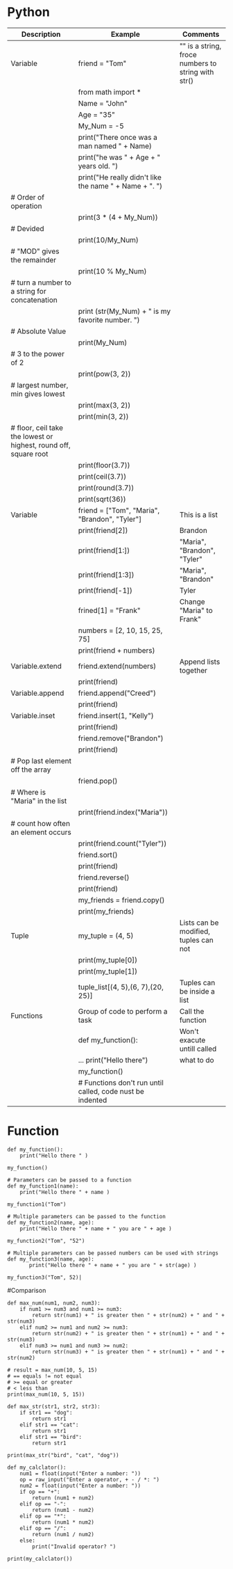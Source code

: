 # Python

| Description | Example | Comments |
| ------------- | ------------- | ------------- |
| Variable | friend = "Tom" | "" is a string, froce numbers to string with str() |
|| from math import * ||
|| Name = "John"||
|| Age = "35"||
|| My_Num = -5||
|| print("There once was a man named " + Name)||
|| print("he was " + Age + " years old.  ")||
|| print("He really didn't like the name " + Name + ".  ")||
|# Order of operation|||
||print(3 * (4 + My_Num))||
|# Devided|||
||print(10/My_Num)||
|# "MOD" gives the remainder|||
||print(10 % My_Num)||
|# turn a number to a string for concatenation|||
||print (str(My_Num) + " is my favorite number.  ")||
|# Absolute Value|||
||print(My_Num)||
|# 3 to the power of 2|||
||print(pow(3, 2))||
|# largest number, min gives lowest|||
||print(max(3, 2))||
||print(min(3, 2))||
|# floor, ceil take the lowest or highest, round off, square root|||
||print(floor(3.7))||
||print(ceil(3.7))||
||print(round(3.7))||
||print(sqrt(36))||
| Variable | friend = ["Tom", "Maria", "Brandon", "Tyler"] | This is a list |
|| print(friend[2]) | Brandon | 
|| print(friend[1:])| "Maria", "Brandon", "Tyler" |
|| print(friend[1:3])| "Maria", "Brandon" |
|| print(friend[-1])| Tyler |
|| frined[1] = "Frank" | Change "Maria" to Frank" |
|| numbers = [2, 10, 15, 25, 75]||
|| print(friend + numbers)||
| Variable.extend | friend.extend(numbers) | Append lists together |
||print(friend)||
| Variable.append | friend.append("Creed")|  |
||print(friend)||
| Variable.inset | friend.insert(1, "Kelly")|  |
||print(friend)||
||friend.remove("Brandon")||
||print(friend)||
|# Pop last element off the array|||
||friend.pop()||
|# Where is "Maria" in the list|||
||print(friend.index("Maria"))||
|# count how often an element occurs|||
||print(friend.count("Tyler"))||
||friend.sort()||
||print(friend)||
||friend.reverse()||
||print(friend)||
||my_friends = friend.copy()||
||print(my_friends)||
|Tuple|my_tuple = (4, 5)|Lists can be modified, tuples can not|
||print(my_tuple[0])||
||print(my_tuple[1])||
||tuple_list[(4, 5),(6, 7),(20, 25)] | Tuples can be inside a list
| Functions | Group of code to perform a task | Call the function|
||def my_function():|Won't exacute untill called|
||... print("Hello there") | what to do|
||my_function()|| Call to the function||
||# Functions don't run until called, code nust be indented


# Function
```
def my_function():
    print("Hello there " )

my_function()

# Parameters can be passed to a function
def my_function1(name):
    print("Hello there " + name )

my_function1("Tom")

# Multiple parameters can be passed to the function
def my_function2(name, age):
    print("Hello there " + name + " you are " + age )

my_function2("Tom", "52")

# Multiple parameters can be passed numbers can be used with strings
def my_function3(name, age):
       print("Hello there " + name + " you are " + str(age) )

my_function3("Tom", 52)|
```


#Comparison
```
def max_num(num1, num2, num3):
    if num1 >= num3 and num1 >= num3:
        return str(num1) + " is greater then " + str(num2) + " and " + str(num3)
    elif num2 >= num1 and num2 >= num3:
        return str(num2) + " is greater then " + str(num1) + " and " + str(num3)
    elif num3 >= num1 and num3 >= num2:
        return str(num3) + " is greater then " + str(num1) + " and " + str(num2)

# result = max_num(10, 5, 15)
# == equals != not equal
# >= equal or greater
# < less than
print(max_num(10, 5, 15))

def max_str(str1, str2, str3):
    if str1 == "dog":
        return str1
    elif str1 == "cat":
        return str1
    elif str1 == "bird":
        return str1

print(max_str("bird", "cat", "dog"))

def my_calclator():
    num1 = float(input("Enter a number: "))
    op = raw_input("Enter a operator, + - / *: ")
    num2 = float(input("Enter a number: "))
    if op == "+":
        return (num1 + num2)
    elif op == "-":
        return (num1 - num2)
    elif op == "*":
        return (num1 * num2)
    elif op == "/":
        return (num1 / num2)
    else:
        print("Invalid operator? ")

print(my_calclator())
```
